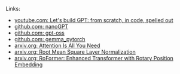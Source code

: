 Links:
- [youtube.com: Let's build GPT: from scratch, in code, spelled out](
https://www.youtube.com/watch?v=kCc8FmEb1nY&list=PLAqhIrjkxbuWI23v9cThsA9GvCAUhRvKZ&index=7)
- [github.com: nanoGPT](https://github.com/karpathy/nanoGPT)
- [github.com: gpt-oss](https://github.com/openai/gpt-oss)
- [github.com: gemma_pytorch](https://github.com/google/gemma_pytorch)
- [arxiv.org: Attention Is All You Need](https://arxiv.org/abs/1706.03762)
- [arxiv.org: Root Mean Square Layer Normalization](https://arxiv.org/abs/1910.07467)
- [arxiv.org: RoFormer: Enhanced Transformer with Rotary Position Embedding](https://arxiv.org/abs/2104.09864)